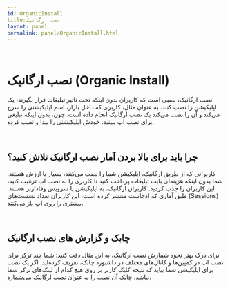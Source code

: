 ```yaml
---  
id: OrganicInstall  
title:نصب ارگانیک  
layout: panel
permalink: panel/OrganicInstall.html  
---  
```


<br>


# نصب ارگانیک (Organic Install) 

نصب ارگانیک، نصبی است که کاربران بدون  اینکه تحت تاثیر تبلیغات قرار بگیرند، یک اپلیکیشن را نصب کنند. به عنوان مثال، کاربری که داخل بازار، اسم اپلیکیشنی را سرچ می‌کند و آن را نصب می‌کند یک نصب ارگانیک انجام داده است. چون، بدون اینکه تبلیغی برای نصب اپ ببینید، خودش اپلیکیشنی را پیدا و نصب کرده.

<br>

##  چرا باید برای بالا بردن آمار نصب ارگانیک تلاش کنید؟ 

کاربرانی که از طریق ارگانیک، اپلیکیشن شما را نصب می‌کنند، بسیار با ارزش هستند. 
شما بدون اینکه هزینه‌ای بابت تبلیغات پرداخت کنید تا کاربری را به نصب اپ ترغیب کنید، این کاربران را جذب کردید. کاربران ارگانیک، به اپلیکیشن یا سرویس وفادارتر هستند. طبق آماری که ادجاست منتشر کرده است، این کاربران تعداد نشست‌های (Sessions)  بیشتری را روی اپ باز می‌کنند. 


<br>


## چابک و گزارش ‌های نصب ارگانیک 

برای درک بهتر نحوه شمارش نصب ارگانیک، به این مثال دقت کنید: 
شما چند ترکر برای نصب اپ در کمپین‌ها و کانال‌های مختلف در داشبورد چابک، تعریف کرده‌اید. اگر یک نصب برای اپلیکیشن شما بیاید که نتیجه کلیک کاربر بر روی هیچ کدام از لینک‌های ترکر شما نباشد، چابک آن نصب را به عنوان نصب ارگانیک می‌شمارد. 


<br>
